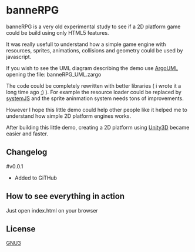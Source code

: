 banneRPG
==================================================

banneRPG is a very old experimental study to see if a 2D platform game could be build using only HTML5 features.

It was really usefull to understand how a simple game engine with resources, sprites, animations, collisions and geometry could be used by javascript.

If you wish to see the UML diagram describing the demo use [ArgoUML](http://argouml.tigris.org/) opening the file: banneRPG_UML.zargo

The code could be completely rewritten with better libraries ( i wrote it a long time ago ;) ).
For example the resource loader could be replaced by [systemJS]( https://github.com/systemjs/systemjs ) and the sprite aninmation system needs tons of improvements.

However I hope this little demo could help other people like it helped me to understand how simple 2D platform engines works.

After building this little demo, creating a 2D platform using [Unity3D](https://unity3d.com/) became easier and faster.

Changelog
----------------------------
#v0.0.1
- Added to GiTHub


How to see everything in action
----------------------------
Just open index.html on your browser

License
-------
[GNU3](http://www.gnu.org/licenses/gpl-3.0.html)
